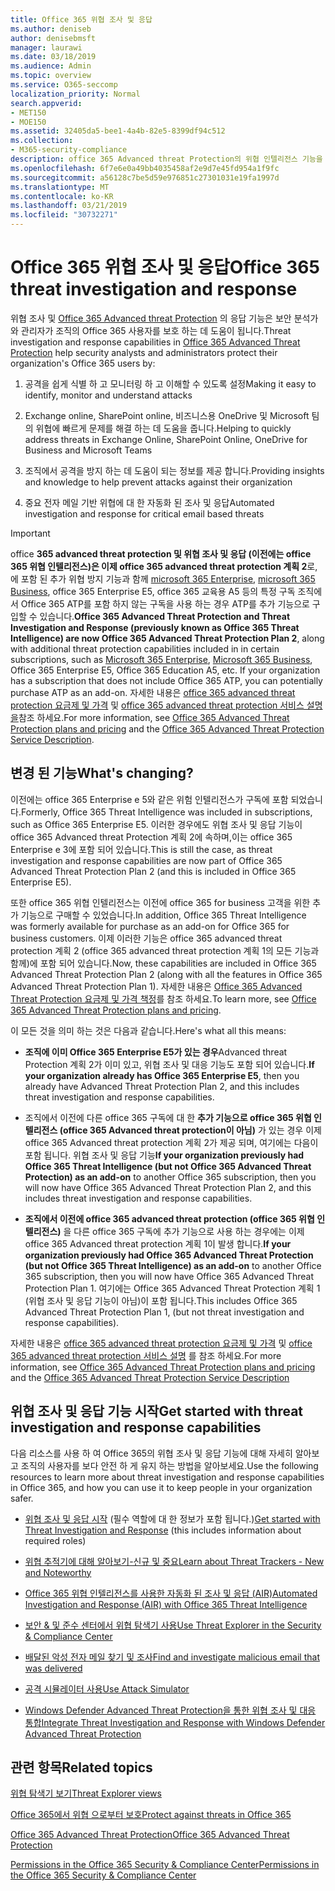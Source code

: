 ```yaml
---
title: Office 365 위협 조사 및 응답
ms.author: deniseb
author: denisebmsft
manager: laurawi
ms.date: 03/18/2019
ms.audience: Admin
ms.topic: overview
ms.service: O365-seccomp
localization_priority: Normal
search.appverid:
- MET150
- MOE150
ms.assetid: 32405da5-bee1-4a4b-82e5-8399df94c512
ms.collection:
- M365-security-compliance
description: office 365 Advanced threat Protection의 위협 인텔리전스 기능을 통해 조직에 대 한 위협을 파악 하 고, 맬웨어, 피싱 및 기타 공격에 대처 하 고 사용자를 대신 하 여 Office 365에서 검색 한 기타 공격과 위협을 검색할 수 있는 방법을 알아봅니다. 슬라이더.
ms.openlocfilehash: 6f7e6e0a49bb4035458af2e9d7e45fd954a1f9fc
ms.sourcegitcommit: a56128c7be5d59e976851c27301031e19fa1997d
ms.translationtype: MT
ms.contentlocale: ko-KR
ms.lasthandoff: 03/21/2019
ms.locfileid: "30732271"
---
```

# <a name="office-365-threat-investigation-and-response"></a><span data-ttu-id="ac719-103">Office 365 위협 조사 및 응답</span><span class="sxs-lookup"><span data-stu-id="ac719-103">Office 365 threat investigation and response</span></span>

<span data-ttu-id="ac719-104">위협 조사 및 [Office 365 Advanced threat Protection](office-365-atp.md) 의 응답 기능은 보안 분석가와 관리자가 조직의 Office 365 사용자를 보호 하는 데 도움이 됩니다.</span><span class="sxs-lookup"><span data-stu-id="ac719-104">Threat investigation and response capabilities in [Office 365 Advanced Threat Protection](office-365-atp.md) help security analysts and administrators protect their organization's Office 365 users by:</span></span>
  
1. <span data-ttu-id="ac719-105">공격을 쉽게 식별 하 고 모니터링 하 고 이해할 수 있도록 설정</span><span class="sxs-lookup"><span data-stu-id="ac719-105">Making it easy to identify, monitor and understand attacks</span></span>
    
2. <span data-ttu-id="ac719-106">Exchange online, SharePoint online, 비즈니스용 OneDrive 및 Microsoft 팀의 위협에 빠르게 문제를 해결 하는 데 도움을 줍니다.</span><span class="sxs-lookup"><span data-stu-id="ac719-106">Helping to quickly address threats in Exchange Online, SharePoint Online, OneDrive for Business and Microsoft Teams</span></span>
    
3. <span data-ttu-id="ac719-107">조직에서 공격을 방지 하는 데 도움이 되는 정보를 제공 합니다.</span><span class="sxs-lookup"><span data-stu-id="ac719-107">Providing insights and knowledge to help prevent attacks against their organization</span></span>

4. <span data-ttu-id="ac719-108">중요 전자 메일 기반 위협에 대 한 자동화 된 조사 및 응답</span><span class="sxs-lookup"><span data-stu-id="ac719-108">Automated investigation and response for critical email based threats</span></span>
    
> [!IMPORTANT]
> <span data-ttu-id="ac719-109">office **365 advanced threat protection 및 위협 조사 및 응답 (이전에는 office 365 위협 인텔리전스)은 이제 office 365 advanced threat protection 계획 2**로,에 포함 된 추가 위협 방지 기능과 함께 [microsoft 365 Enterprise](https://www.microsoft.com/microsoft-365/enterprise/home), [microsoft 365 Business](https://www.microsoft.com/microsoft-365/business), office 365 Enterprise E5, office 365 교육용 A5 등의 특정 구독 조직에서 Office 365 ATP를 포함 하지 않는 구독을 사용 하는 경우 ATP를 추가 기능으로 구입할 수 있습니다.</span><span class="sxs-lookup"><span data-stu-id="ac719-109">**Office 365 Advanced Threat Protection and Threat Investigation and Response (previously known as Office 365 Threat Intelligence) are now Office 365 Advanced Threat Protection Plan 2**, along with additional threat protection capabilities included in in certain subscriptions, such as [Microsoft 365 Enterprise](https://www.microsoft.com/microsoft-365/enterprise/home), [Microsoft 365 Business](https://www.microsoft.com/microsoft-365/business), Office 365 Enterprise E5, Office 365 Education A5, etc. If your organization has a subscription that does not include Office 365 ATP, you can potentially purchase ATP as an add-on.</span></span> <span data-ttu-id="ac719-110">자세한 내용은 [office 365 advanced threat protection 요금제 및 가격](https://products.office.com/exchange/advance-threat-protection) 및 [office 365 advanced threat protection 서비스 설명을](https://docs.microsoft.com/office365/servicedescriptions/office-365-advanced-threat-protection-service-description#whats-new-in-office-365-advanced-threat-protection-atp)참조 하세요.</span><span class="sxs-lookup"><span data-stu-id="ac719-110">For more information, see [Office 365 Advanced Threat Protection plans and pricing](https://products.office.com/exchange/advance-threat-protection) and the [Office 365 Advanced Threat Protection Service Description](https://docs.microsoft.com/office365/servicedescriptions/office-365-advanced-threat-protection-service-description#whats-new-in-office-365-advanced-threat-protection-atp).</span></span> 
  
## <a name="whats-changing"></a><span data-ttu-id="ac719-111">변경 된 기능</span><span class="sxs-lookup"><span data-stu-id="ac719-111">What's changing?</span></span>

<span data-ttu-id="ac719-112">이전에는 office 365 Enterprise e 5와 같은 위험 인텔리전스가 구독에 포함 되었습니다.</span><span class="sxs-lookup"><span data-stu-id="ac719-112">Formerly, Office 365 Threat Intelligence was included in subscriptions, such as Office 365 Enterprise E5.</span></span> <span data-ttu-id="ac719-113">이러한 경우에도 위협 조사 및 응답 기능이 office 365 Advanced threat Protection 계획 2에 속하며,이는 office 365 Enterprise e 3에 포함 되어 있습니다.</span><span class="sxs-lookup"><span data-stu-id="ac719-113">This is still the case, as threat investigation and response capabilities are now part of Office 365 Advanced Threat Protection Plan 2 (and this is included in Office 365 Enterprise E5).</span></span> 

<span data-ttu-id="ac719-114">또한 office 365 위협 인텔리전스는 이전에 office 365 for business 고객을 위한 추가 기능으로 구매할 수 있었습니다.</span><span class="sxs-lookup"><span data-stu-id="ac719-114">In addition, Office 365 Threat Intelligence was formerly available for purchase as an add-on for Office 365 for business customers.</span></span> <span data-ttu-id="ac719-115">이제 이러한 기능은 office 365 advanced threat protection 계획 2 (office 365 advanced threat protection 계획 1의 모든 기능과 함께)에 포함 되어 있습니다.</span><span class="sxs-lookup"><span data-stu-id="ac719-115">Now, these capabilities are included in Office 365 Advanced Threat Protection Plan 2 (along with all the features in Office 365 Advanced Threat Protection Plan 1).</span></span> <span data-ttu-id="ac719-116">자세한 내용은 [Office 365 Advanced Threat Protection 요금제 및 가격 책정](https://products.office.com/exchange/advance-threat-protection)를 참조 하세요.</span><span class="sxs-lookup"><span data-stu-id="ac719-116">To learn more, see [Office 365 Advanced Threat Protection plans and pricing](https://products.office.com/exchange/advance-threat-protection).</span></span>

<span data-ttu-id="ac719-117">이 모든 것을 의미 하는 것은 다음과 같습니다.</span><span class="sxs-lookup"><span data-stu-id="ac719-117">Here's what all this means:</span></span>

- <span data-ttu-id="ac719-118">**조직에 이미 Office 365 Enterprise E5가 있는 경우**Advanced threat Protection 계획 2가 이미 있고, 위협 조사 및 대응 기능도 포함 되어 있습니다.</span><span class="sxs-lookup"><span data-stu-id="ac719-118">**If your organization already has Office 365 Enterprise E5**, then you already have Advanced Threat Protection Plan 2, and this includes threat investigation and response capabilities.</span></span>

- <span data-ttu-id="ac719-119">조직에서 이전에 다른 office 365 구독에 대 한 **추가 기능으로 office 365 위협 인텔리전스 (office 365 Advanced threat protection이 아님)** 가 있는 경우 이제 office 365 Advanced threat protection 계획 2가 제공 되며, 여기에는 다음이 포함 됩니다. 위협 조사 및 응답 기능</span><span class="sxs-lookup"><span data-stu-id="ac719-119">**If your organization previously had Office 365 Threat Intelligence (but not Office 365 Advanced Threat Protection) as an add-on** to another Office 365 subscription, then you will now have Office 365 Advanced Threat Protection Plan 2, and this includes threat investigation and response capabilities.</span></span> 

- <span data-ttu-id="ac719-120">**조직에서 이전에 office 365 advanced threat protection (office 365 위협 인텔리전스)** 을 다른 office 365 구독에 추가 기능으로 사용 하는 경우에는 이제 office 365 Advanced threat protection 계획 1이 발생 합니다.</span><span class="sxs-lookup"><span data-stu-id="ac719-120">**If your organization previously had Office 365 Advanced Threat Protection (but not Office 365 Threat Intelligence) as an add-on** to another Office 365 subscription, then you will now have Office 365 Advanced Threat Protection Plan 1.</span></span> <span data-ttu-id="ac719-121">여기에는 Office 365 Advanced Threat Protection 계획 1 (위협 조사 및 응답 기능이 아님)이 포함 됩니다.</span><span class="sxs-lookup"><span data-stu-id="ac719-121">This includes Office 365 Advanced Threat Protection Plan 1, (but not threat investigation and response capabilities).</span></span>

<span data-ttu-id="ac719-122">자세한 내용은 [office 365 advanced threat protection 요금제 및 가격](https://products.office.com/exchange/advance-threat-protection) 및 [office 365 advanced threat protection 서비스 설명](https://docs.microsoft.com/office365/servicedescriptions/office-365-advanced-threat-protection-service-description#whats-new-in-office-365-advanced-threat-protection-atp) 를 참조 하세요.</span><span class="sxs-lookup"><span data-stu-id="ac719-122">For more information, see [Office 365 Advanced Threat Protection plans and pricing](https://products.office.com/exchange/advance-threat-protection) and the [Office 365 Advanced Threat Protection Service Description](https://docs.microsoft.com/office365/servicedescriptions/office-365-advanced-threat-protection-service-description#whats-new-in-office-365-advanced-threat-protection-atp)</span></span>

## <a name="get-started-with-threat-investigation-and-response-capabilities"></a><span data-ttu-id="ac719-123">위협 조사 및 응답 기능 시작</span><span class="sxs-lookup"><span data-stu-id="ac719-123">Get started with threat investigation and response capabilities</span></span>

<span data-ttu-id="ac719-124">다음 리소스를 사용 하 여 Office 365의 위협 조사 및 응답 기능에 대해 자세히 알아보고 조직의 사용자를 보다 안전 하 게 유지 하는 방법을 알아보세요.</span><span class="sxs-lookup"><span data-stu-id="ac719-124">Use the following resources to learn more about threat investigation and response capabilities in Office 365, and how you can use it to keep people in your organization safer.</span></span>
  
- <span data-ttu-id="ac719-125">[위협 조사 및 응답 시작](get-started-with-ti.md) (필수 역할에 대 한 정보가 포함 됩니다.)</span><span class="sxs-lookup"><span data-stu-id="ac719-125">[Get started with Threat Investigation and Response](get-started-with-ti.md) (this includes information about required roles)</span></span> 
    
- [<span data-ttu-id="ac719-126">위협 추적기에 대해 알아보기-신규 및 중요</span><span class="sxs-lookup"><span data-stu-id="ac719-126">Learn about Threat Trackers - New and Noteworthy</span></span>](threat-trackers.md)

- [<span data-ttu-id="ac719-127">Office 365 위협 인텔리전스를 사용한 자동화 된 조사 및 응답 (AIR)</span><span class="sxs-lookup"><span data-stu-id="ac719-127">Automated Investigation and Response (AIR) with Office 365 Threat Intelligence</span></span>](automated-investigation-response-office.md)

- [<span data-ttu-id="ac719-128">보안 &amp; 및 준수 센터에서 위협 탐색기 사용</span><span class="sxs-lookup"><span data-stu-id="ac719-128">Use Threat Explorer in the Security &amp; Compliance Center</span></span>](use-explorer-in-security-and-compliance.md)
    
- [<span data-ttu-id="ac719-129">배달된 악성 전자 메일 찾기 및 조사</span><span class="sxs-lookup"><span data-stu-id="ac719-129">Find and investigate malicious email that was delivered</span></span>](investigate-malicious-email-that-was-delivered.md)
    
- [<span data-ttu-id="ac719-130">공격 시뮬레이터 사용</span><span class="sxs-lookup"><span data-stu-id="ac719-130">Use Attack Simulator</span></span>](attack-simulator.md)
    
- [<span data-ttu-id="ac719-131">Windows Defender Advanced Threat Protection을 통한 위협 조사 및 대응 통합</span><span class="sxs-lookup"><span data-stu-id="ac719-131">Integrate Threat Investigation and Response with Windows Defender Advanced Threat Protection</span></span>](integrate-office-365-ti-with-wdatp.md)
    
## <a name="related-topics"></a><span data-ttu-id="ac719-132">관련 항목</span><span class="sxs-lookup"><span data-stu-id="ac719-132">Related topics</span></span>

[<span data-ttu-id="ac719-133">위협 탐색기 보기</span><span class="sxs-lookup"><span data-stu-id="ac719-133">Threat Explorer views</span></span>](threat-explorer-views.md)

[<span data-ttu-id="ac719-134">Office 365에서 위협 으로부터 보호</span><span class="sxs-lookup"><span data-stu-id="ac719-134">Protect against threats in Office 365</span></span>](protect-against-threats.md)
  
[<span data-ttu-id="ac719-135">Office 365 Advanced Threat Protection</span><span class="sxs-lookup"><span data-stu-id="ac719-135">Office 365 Advanced Threat Protection</span></span>](office-365-atp.md)
  
[<span data-ttu-id="ac719-136">Permissions in the Office 365 Security &amp; Compliance Center</span><span class="sxs-lookup"><span data-stu-id="ac719-136">Permissions in the Office 365 Security &amp; Compliance Center</span></span>](permissions-in-the-security-and-compliance-center.md)
 
